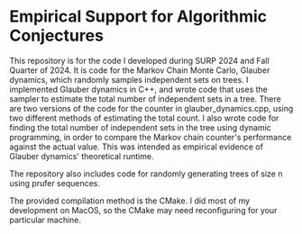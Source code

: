 # Empirical Support for Algorithmic Conjectures

This repository is for the code I developed during SURP 2024 and Fall Quarter of 2024. It is code for the Markov Chain Monte Carlo, Glauber dynamics, which randomly samples independent sets on trees. I implemented Glauber dynamics in C++, and wrote code that uses the sampler to estimate the total number of independent sets in a tree. There are two versions of the code for the counter in glauber_dynamics.cpp, using two different methods of estimating the total count. I also wrote code for finding the total number of independent sets in the tree using dynamic programming, in order to compare the Markov chain counter's performance against the actual value. This was intended as empirical evidence of Glauber dynamics' theoretical runtime. 

The repository also includes code for randomly generating trees of size n using prufer sequences.

The provided compilation method is the CMake. I did most of my development on MacOS, so the CMake may need reconfiguring for your particular machine.



